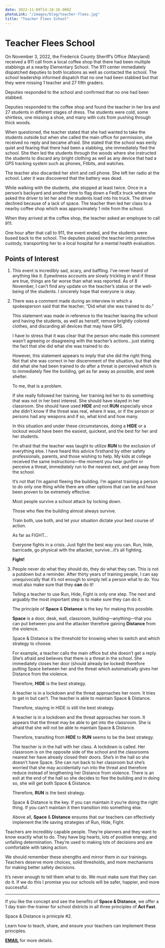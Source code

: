 ```yaml
---
date: 2022-11-09T14:18:16.000Z
photoLink: "/images/blog/teacher-flees.jpg"
title: "Teacher Flees School"
---
```


# Teacher Flees School

On November 3, 2022, the Frederick County Sheriff’s Office (Maryland) received a 911 call from a local coffee shop that there had been multiple stabbings at a nearby Elementary School. The 911 center immediately dispatched deputies to both locations as well as contacted the school. The school leadership informed dispatch that no one had been stabbed but that they were missing 1 teacher and 27 fifth graders.

Deputies responded to the school and confirmed that no one had been stabbed.

Deputies responded to the coffee shop and found the teacher in her bra and 27 students in different stages of dress. The students were cold, some shirtless, one missing a shoe, and many with cuts from pushing through thick woods.

When questioned, the teacher stated that she had wanted to take the students outside but when she called the main office for permission, she received no reply and became afraid. She stated that the school was eerily quiet and fearing that there had been a stabbing, she immediately fled the school. She then led the students through the woods where she instructed the students to discard any bright clothing as well as any device that had a GPS tracking system such as phones, Fitbits, and watches.

The teacher also discarded her shirt and cell phone. She left her radio at the school. Later it was discovered that the battery was dead.

While walking with the students, she stopped at least twice. Once in a person’s backyard and another time to flag down a FedEx truck where she asked the driver to let her and the students load into his truck. The driver declined because of a lack of space. The teacher then led her class to a nearby coffee shop which was approximately 1 mile from the school.

When they arrived at the coffee shop, the teacher asked an employee to call 911.

One hour after that call to 911, the event ended, and the students were bused back to the school. The deputies placed the teacher into protective custody, transporting her to a local hospital for a mental health evaluation.

## Points of Interest

1. This event is incredibly sad, scary, and baffling. I’ve never heard of anything like it. Eyewitness accounts are slowly trickling in and if these are true, things are far worse than what was reported. As of 8 November, I can’t find any update on the teacher’s status or the well-being of the students. I sincerely hope that everyone is okay.

2. There was a comment made during an interview in which a spokesperson said that the teacher, “Did what she was trained to do.”

   This statement was made in reference to the teacher leaving the school and having the students, as well as herself, remove brightly colored clothes, and discarding all devices that may have GPS.

   I have to stress that it was clear that the person who made this comment wasn’t agreeing or disagreeing with the teacher’s actions…just stating the fact that she did what she was trained to do.

   However, this statement appears to imply that she did the right thing. Not that she was correct in her discernment of the situation, but that she did what she had been trained to do after a threat is perceived which is to immediately flee the building, get as far away as possible, and seek shelter.

   To me, that is a problem.

   If she really followed her training, her training led her to do something that was not in her best interest. She should have stayed in her classroom. She should have used **HIDE** and not **RUN** especially since she didn’t know if the threat was real, where it was, or if the person or persons had any weapons and if so, what kind and how many.

   In this situation and under these circumstances, doing a **HIDE** or a lockout would have been the easiest, quickest, and the best for her and her students.

   I’m afraid that the teacher was taught to utilize **RUN** to the exclusion of everything else. I have heard this advice firsthand by other safety professionals, parents, and those wishing to help. My kids at college received the same instructions—the moment you hear gunfire or perceive a threat, immediately run to the nearest exit, and get away from the school.

   It’s not that I’m against fleeing the building. I’m against training a person to do only one thing while there are other options that can be and have been proven to be extremely effective.

   Most people survive a school attack by locking down.

   Those who flee the building almost always survive.

   Train both, use both, and let your situation dictate your best course of action.

   As far as FIGHT…

   Everyone fights in a crisis. Just fight the best way you can. Run, hide, barricade, go physical with the attacker, survive…it’s all fighting.

   **Fight!**

3. People never do what they should do, they do what they can. This is not a putdown but a reminder. After thirty years of training people, I can say unequivocally that it’s not enough to simply tell a person what to do. You must also make sure that they **can** do it!

   Telling a teacher to use Run, Hide, Fight is only one step. The next and arguably the most important step is to make sure they can do it.

   The principle of **Space** & **Distance** is the key for making this possible.

   **Space** is a door, desk, wall, classroom, building—anything—that you can put between you and the attacker therefore gaining **Distance** from the violence.

   Space & Distance is the threshold for knowing when to switch and which strategy to choose.

   For example, a teacher calls the main office but she doesn’t get a reply. She’s afraid and believes that there is a threat in the school. She immediately closes her door (should already be locked) therefore putting Space between her and the threat which automatically gives her Distance from the violence.

   Therefore, **HIDE** is the best strategy.

   A teacher is in a lockdown and the threat approaches her room. It tries to get in but can’t. The teacher is able to maintain Space & Distance.

   Therefore, staying in HIDE is still the best strategy.

   A teacher is in a lockdown and the threat approaches her room. It appears that the threat may be able to get into the classroom. She is afraid that she will not be able to maintain Space & Distance.

   Therefore, transiting from **HIDE** to **RUN** seems to be the best strategy.

   The teacher is in the hall with her class. A lockdown is called. Her classroom is on the opposite side of the school and the classrooms nearest her have already closed their doors. She’s in the hall so she doesn’t have Space. She can run back to her classroom but she’s worried that she may accidentally run into the threat and therefore reduce instead of lengthening her Distance from violence. There is an exit at the end of the hall so she decides to flee the building and in doing so, she will get both Space & Distance.

   Therefore, **RUN** is the best strategy.

   Space & Distance is the key. If you can maintain it you’re doing the right thing. If you can’t maintain it then transition into something else.

   Above all, **Space** & **Distance** ensures that our teachers can effectively implement the life saving strategies of Run, Hide, Fight.

Teachers are incredibly capable people. They’re planners and they want to know exactly what to do. They have big hearts, lots of positive energy, and unfailing determination. They’re used to making lots of decisions and are comfortable with taking action.

We should remember these strengths and mirror them in our trainings. Teachers deserve more choices, solid thresholds, and more mechanisms for making better safety decisions.

It’s never enough to tell them what to do. We must make sure that they can do it. If we do this I promise you our schools will be safer, happier, and more successful.

---

If you like the concept and see the benefits of **Space & Distance**, we offer a 1 day train-the-trainer for school districts in all three principles of **Act Fast**.

Space & Distance is prinicple #2.

Learn how to teach, share, and ensure your teachers can implement these principles.

**[EMAIL](mailto:don@donshomette.com)** for more details.
